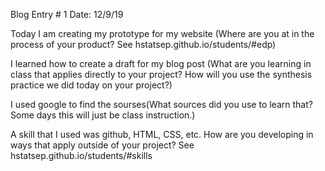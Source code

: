 Blog Entry # 1						     Date: 12/9/19


Today I am creating my prototype for my website (Where are you at in the process of your product? See hstatsep.github.io/students/#edp)

I learned how to create a draft for my blog post  (What are you learning in class that applies directly to your project? How will you use the synthesis practice we did today on your project?)

I used google to find the sourses(What sources did you use to learn that? Some days this will just be class instruction.)

A skill that I used was github, HTML, CSS, etc.   How are you developing in ways that apply outside of your project? See hstatsep.github.io/students/#skills
